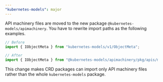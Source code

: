 ```yaml
---
"kubernetes-models": major
---
```


API machinery files are moved to the new package `@kubernetes-models/apimachinery`. You have to rewrite import paths as the following examples.

```ts
// Before
import { IObjectMeta } from "kubernetes-models/v1/ObjectMeta";

// After
import { IObjectMeta } from "@kubernetes-models/apimachinery/pkg/apis/meta/v1/ObjectMeta";
```

This change makes CRD packages can import only API machinery files rather than the whole `kubernetes-models` package.
